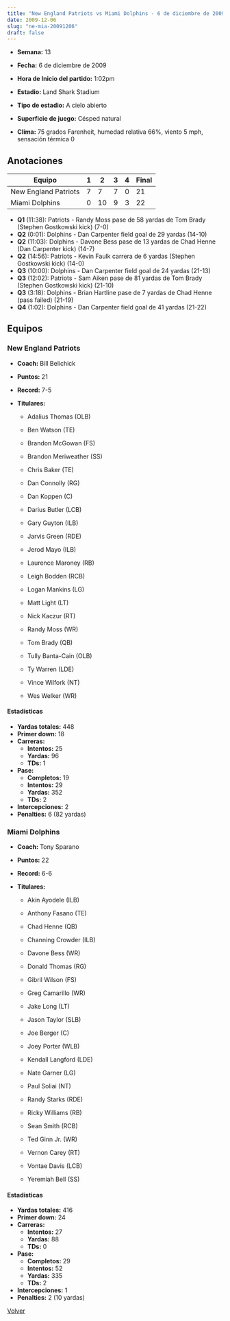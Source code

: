 ```yaml
---
title: "New England Patriots vs Miami Dolphins - 6 de diciembre de 2009"
date: 2009-12-06
slug: "ne-mia-20091206"
draft: false
---
```


* **Semana:** 13
* **Fecha:** 6 de diciembre de 2009

* **Hora de Inicio del partido:** 1:02pm
* **Estadio:** Land Shark Stadium
* **Tipo de estadio:** A cielo abierto
* **Superficie de juego:** Césped natural
* **Clima:** 75 grados Farenheit, humedad relativa 66%, viento 5 mph, sensación térmica 0





## Anotaciones
| Equipo | 1 | 2 | 3 | 4 | Final |
|--------|---|---|---|---|-------|
| New England Patriots  | 7 | 7 | 7 | 0  | 21 |
| Miami Dolphins  | 0 | 10 | 9 | 3  | 22 |
* **Q1** (11:38): Patriots - Randy Moss pase de 58 yardas de Tom Brady (Stephen Gostkowski kick) (7-0)
* **Q2** (0:01): Dolphins - Dan Carpenter field goal de 29 yardas (14-10)
* **Q2** (11:03): Dolphins - Davone Bess pase de 13 yardas de Chad Henne (Dan Carpenter kick) (14-7)
* **Q2** (14:56): Patriots - Kevin Faulk carrera de 6 yardas (Stephen Gostkowski kick) (14-0)
* **Q3** (10:00): Dolphins - Dan Carpenter field goal de 24 yardas (21-13)
* **Q3** (12:02): Patriots - Sam Aiken pase de 81 yardas de Tom Brady (Stephen Gostkowski kick) (21-10)
* **Q3** (3:18): Dolphins - Brian Hartline pase de 7 yardas de Chad Henne (pass failed) (21-19)
* **Q4** (1:02): Dolphins - Dan Carpenter field goal de 41 yardas (21-22)


## Equipos


### New England Patriots
* **Coach:** Bill Belichick
* **Puntos:** 21
* **Record:** 7-5
* **Titulares:** 

  * Adalius Thomas (OLB) 

  * Ben Watson (TE) 

  * Brandon McGowan (FS) 

  * Brandon Meriweather (SS) 

  * Chris Baker (TE) 

  * Dan Connolly (RG) 

  * Dan Koppen (C) 

  * Darius Butler (LCB) 

  * Gary Guyton (ILB) 

  * Jarvis Green (RDE) 

  * Jerod Mayo (ILB) 

  * Laurence Maroney (RB) 

  * Leigh Bodden (RCB) 

  * Logan Mankins (LG) 

  * Matt Light (LT) 

  * Nick Kaczur (RT) 

  * Randy Moss (WR) 

  * Tom Brady (QB) 

  * Tully Banta-Cain (OLB) 

  * Ty Warren (LDE) 

  * Vince Wilfork (NT) 

  * Wes Welker (WR) 

#### Estadísticas
* **Yardas totales:** 448
* **Primer down:** 18
* **Carreras:**
  * **Intentos:** 25
  * **Yardas:** 96
  * **TDs:** 1
* **Pase:**
  * **Completos:** 19
  * **Intentos:** 29
  * **Yardas:** 352
  * **TDs:** 2
* **Intercepciones:** 2
* **Penalties:** 6 (82 yardas)

### Miami Dolphins
* **Coach:** Tony Sparano
* **Puntos:** 22
* **Record:** 6-6
* **Titulares:** 

  * Akin Ayodele (ILB) 

  * Anthony Fasano (TE) 

  * Chad Henne (QB) 

  * Channing Crowder (ILB) 

  * Davone Bess (WR) 

  * Donald Thomas (RG) 

  * Gibril Wilson (FS) 

  * Greg Camarillo (WR) 

  * Jake Long (LT) 

  * Jason Taylor (SLB) 

  * Joe Berger (C) 

  * Joey Porter (WLB) 

  * Kendall Langford (LDE) 

  * Nate Garner (LG) 

  * Paul Soliai (NT) 

  * Randy Starks (RDE) 

  * Ricky Williams (RB) 

  * Sean Smith (RCB) 

  * Ted Ginn Jr. (WR) 

  * Vernon Carey (RT) 

  * Vontae Davis (LCB) 

  * Yeremiah Bell (SS) 

#### Estadísticas
* **Yardas totales:** 416
* **Primer down:** 24
* **Carreras:**
  * **Intentos:** 27
  * **Yardas:** 88
  * **TDs:** 0
* **Pase:**
  * **Completos:** 29
  * **Intentos:** 52
  * **Yardas:** 335
  * **TDs:** 2
* **Intercepciones:** 1
* **Penalties:** 2 (10 yardas)


[Volver](/historia/2009)
